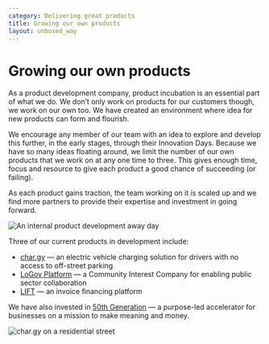 ```yaml
---
category: Delivering great products
title: Growing our own products
layout: unboxed_way
---
```


# Growing our own products

As a product development company, product incubation is an essential part of what we do. We don’t only work on products for our customers though, we work on our own too. We have created an environment where idea for new products can form and flourish.

We encourage any member of our team with an idea to explore and develop this further, in the
early stages, through their Innovation Days. Because we have so many ideas floating around,
we limit the number of our own products that we work on at any one time to three.
This gives enough time, focus and resource to give each product a good chance
of succeeding (or failing).

As each product gains traction, the team working on it is scaled up and we find more
partners to provide their expertise and investment in going forward.

![An internal product development away day](https://s3-eu-west-1.amazonaws.com/unboxed-web-image-uploader/14774bcc3fc9bfc97671206cd4150c0f.png)

Three of our current products in development include:

* [char.gy](http://char.gy/) — an electric vehicle charging solution for drivers with no access to off-street parking
* [LoGov Platform](http://logovplatform.co.uk/) — a Community Interest Company for enabling public sector collaboration
* [LIFT](http://lift.money/) — an invoice financing platform

We have also invested in [50th Generation](https://www.50thgeneration.org/) — a purpose-led accelerator for businesses on a mission to make meaning and money.

![char.gy on a residential street](https://s3-eu-west-1.amazonaws.com/unboxed-web-image-uploader/377a327855e02d2166f6e804b5b78bc5.jpg)

